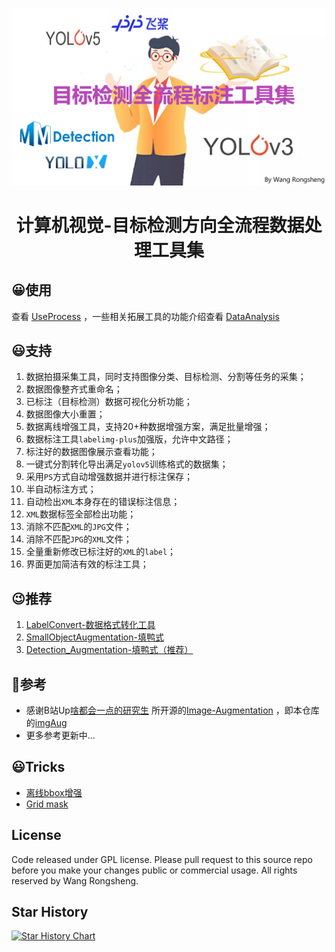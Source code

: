<div align="center">

![](./images/home.png)

<h1>计算机视觉-目标检测方向全流程数据处理工具集</h3>

</div>
 
## 😀使用

查看 [UseProcess](UseProcess.md) ，一些相关拓展工具的功能介绍查看 [DataAnalysis](DataAnalysis.md)

## 😃支持

1. 数据拍摄采集工具，同时支持图像分类、目标检测、分割等任务的采集；
2. 数据图像整齐式重命名；
3. 已标注（目标检测）数据可视化分析功能；
4. 数据图像大小重置；
5. 数据离线增强工具，支持20+种数据增强方案，满足批量增强；
6. 数据标注工具`labelimg-plus`加强版，允许中文路径；
7. 标注好的数据图像展示查看功能；
8. 一键式分割转化导出满足`yolov5`训练格式的数据集；
9. 采用`PS`方式自动增强数据并进行标注保存；
10. 半自动标注方式；
11. 自动检出`XML`本身存在的错误标注信息；
12. `XML`数据标签全部检出功能；
13. 消除不匹配`XML`的`JPG`文件；
14.  消除不匹配`JPG`的`XML`文件；
15. 全量重新修改已标注好的`XML`的`label`；
16. 界面更加简洁有效的标注工具；

## 😉推荐

1. [LabelConvert-数据格式转化工具](https://github.com/Fafa-DL/LabelConvert)
2. [SmallObjectAugmentation-填鸭式](https://github.com/kangpeilun/SmallObjectAugmentation-master/tree/main/SmallObjectAugmentation-master)
3. [Detection_Augmentation-填鸭式（推荐）](https://github.com/zengwb-lx/Detection_Augmentation)

## 🤧参考

- 感谢B站Up[啥都会一点的研究生](https://space.bilibili.com/46880349) 所开源的[Image-Augmentation](https://github.com/Fafa-DL/Image-Augmentation) ，即本仓库的[imgAug](https://github.com/WangRongsheng/KDAT/tree/main/imgAug)
- 更多参考更新中...

## 😃Tricks

- [离线bbox增强](https://github.com/mukopikmin/bounding-box-augmentation)
- [Grid mask](https://blog.csdn.net/weixin_42990464/article/details/107687284)

## License
Code released under GPL license. Please pull request to this source repo before you make your changes public or commercial usage. All rights reserved by Wang Rongsheng.

## Star History

[![Star History Chart](https://api.star-history.com/svg?repos=WangRongsheng/KDAT&type=Date)](https://star-history.com/#WangRongsheng/KDAT&Date)


